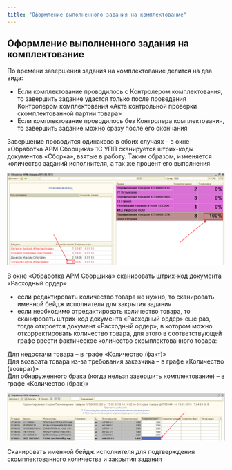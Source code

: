 ```yaml
---
title: "Оформление выполненного задания на комплектование"
---
```


## Оформление выполненного задания на комплектование

По времени завершения задания на комплектование делится на два вида:

- Если комплектование проводилось с Контролером комплектования, то завершить задание удастся только после проведения Контролером комплектования «Акта контрольной проверки скомплектованной партии товара»
- Если комплектование проводилось без Контролера комплектования, то завершить задание можно сразу после его окончания

Завершение проводится одинаково в обоих случаях – в окне «Обработка АРМ Сборщика» 1С УПП сканируется штрих-коды документов «Сборка», взятые в работу. Таким образом, изменяется количество заданий исполнителя, а так же процент его выполнения

![](UPP/_attach/lu224723662h9_tmp_cae9640f474d3b81.png)

В окне «Обработка АРМ Сборщика» сканировать штрих-код документа «Расходный ордер»

- если редактировать количество товара не нужно, то сканировать именной бейдж исполнителя для закрытия задания
- если необходимо отредактировать количество товара, то сканировать штрих-код документа «Расходный ордер» еще раз, тогда откроется документ «Расходный ордер», в котором можно откорректировать количество товара, для этого в соответствующей графе ввести фактическое количество скомплектованного товара:

Для недостачи товара – в графе «Количество (факт)»  
Для возврата товара из-за требования заказчика – в графе «Количество (возврат)»  
Для обнаруженного брака (когда нельзя завершить комплектование) – в графе «Количество (брак)»

![](UPP/_attach/lu224723662h9_tmp_7991c86da264d871.png)

Сканировать именной бейдж исполнителя для подтверждения скомплектованного количества и закрытия задания